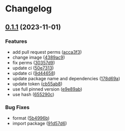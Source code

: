 # Changelog

## [0.1.1](https://github.com/gsols/go-logger/compare/v0.1.0...v0.1.1) (2023-11-01)


### Features

* add pull request perms ([acca3f3](https://github.com/gsols/go-logger/commit/acca3f3b4f78864d5f71ed5f61e0f4de9b5cf93a))
* change image ([4389ac9](https://github.com/gsols/go-logger/commit/4389ac931f31a7ed16d9209351c7d9f2756918e9))
* fix perms ([30357d9](https://github.com/gsols/go-logger/commit/30357d9cdd8baa5d72b6740e29c13922674bb7c2))
* update ci ([50e7313](https://github.com/gsols/go-logger/commit/50e7313d31c8a6b2f80bca07a84f941ec4ca4fc5))
* update ci ([9d44658](https://github.com/gsols/go-logger/commit/9d446581b4c8bd5a555421b2183df257dcf73af7))
* update package name and dependencies ([178d69a](https://github.com/gsols/go-logger/commit/178d69af3ccca4dc837ec6d228a268658546e766))
* update token ([cb55ab8](https://github.com/gsols/go-logger/commit/cb55ab8c4cd706bdd5da2b09ebf9bebd04f875f6))
* use full pinned version ([e9e89ab](https://github.com/gsols/go-logger/commit/e9e89abc473fa2f6fc3621e29d83f8b2f5d3064b))
* use hash ([655290c](https://github.com/gsols/go-logger/commit/655290cf55a9310d72876ecbd42d61047804afe3))


### Bug Fixes

* format ([5b4996b](https://github.com/gsols/go-logger/commit/5b4996b44174de7c60b85c9124767d553d44c0d0))
* import package ([91d57d6](https://github.com/gsols/go-logger/commit/91d57d629a13951d228fa278de9f9102344271be))
